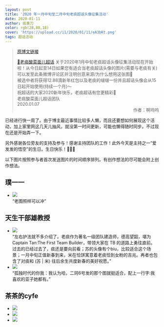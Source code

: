 ```yaml
---
layout: post
title: '2020 年一月中旬至二月中旬老痰超话头像征集活动'
date: 2020-01-11
author: 痰黄刀
color: rgb(28,88,18)
cover: 'https://upload.cc/i1/2020/01/11/eA3bKt.png'
tags: 超话活动
---
```


> [原博文链接](https://weibo.com/2886348734/IoqigfLUP)
> 
> [💎老痰酸菜面儿超话](https://weibo.com/p/100808c9bf185bddd18c52092ca1528b4d683a) 关于2020年1月中旬老痰超话头像征集活动现在开始啦！从今日起至14日如果您有适合当老痰超话头像的图片(需要与老痰有关)可以发至此条微博评论区并注明创意来源/为什么想用这张图🌇<br/>被选中者将获得12.88滴新年红包以及老痰的啵啵一份并且超话头像会从15日起开始使用(持续一个月)～<br/>祝超话的大家2020新年快乐，老痰超话有您更精彩🎉<br/>老痰酸菜面儿超话团队<br/>2020.01.07<span style="text-align:right; display:block">作者：啊呜呜</span>

已经进行快一周了。由于博主最近事情比较多人懒，而且还要想如何展现这个活动，加上家里网这几天儿抽风，就没第一时间更新，可能也懒得随时同步。不过现在还是开始弄一下。

另外感谢各位旁友的支持及参与！感谢主持团队的工作！此外今天是主持之一“爱发发的悟空”的生日。生日快乐！🎂🎉🎁

以下图片按照参与者首次发送图片的时间顺序排列。有创作想法的尽可能会附上创作想法。

## 璞一一

* ![](https://upload.cc/i1/2020/01/11/Wn81Ii.jpg)<br/>“老图照样可以冲”

## 天生干部雄教授

* ![](https://upload.cc/i1/2020/01/11/BkvKTY.jpg)<br/>“左右护法就不多介绍了。老痰作为著名一级团队建造师，德高望韶，堪为 Captain Tan:The First Team Builder，带领大家在 TB 的道路上勇往直前。过去的已经过去了，痰还是要向前看；苏的头像有个biu，比较适合这个场景；一月中旬正值新春到来，米在恰饼寓意着老痰恰到女粉的吉兆。再者也包含了对痰和 (苏 | 米) 往后余生共度新春的美好祝愿。”
* ![](https://upload.cc/i1/2020/01/11/M68eBV.jpg) <br/>“孤独时代的你我：我认为哈，二珂6号发的那个图就挺适合，配上一行字:我喜欢的亚子她都有。”

## 茶茶的cyfe

* ![](https://upload.cc/i1/2020/01/11/y7f09X.jpg)
* ![](https://upload.cc/i1/2020/01/11/bRKgGw.jpg)
* ![](https://upload.cc/i1/2020/01/11/xtUObi.jpg)

